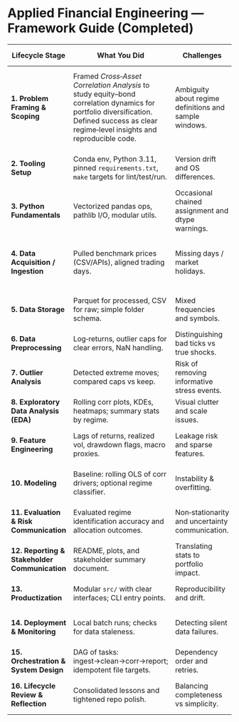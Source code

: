 # Applied Financial Engineering — Framework Guide (Completed)

| Lifecycle Stage | What You Did | Challenges | Solutions / Decisions | Future Improvements |
|---|---|---|---|---|
| **1. Problem Framing & Scoping** | Framed *Cross‑Asset Correlation Analysis* to study equity–bond correlation dynamics for portfolio diversification. Defined success as clear regime‑level insights and reproducible code. | Ambiguity about regime definitions and sample windows. | Scoped to major benchmarks and rolling windows (e.g., 60–252 days). Set measurable outcomes (plots + summary tables). | Formal regime definitions using macro indicators or HMMs. |
| **2. Tooling Setup** | Conda env, Python 3.11, pinned `requirements.txt`, `make` targets for lint/test/run. | Version drift and OS differences. | Locked versions; added quickstart in README. | Add dev containers and CI cache. |
| **3. Python Fundamentals** | Vectorized pandas ops, pathlib I/O, modular utils. | Occasional chained assignment and dtype warnings. | Strict data types; helper funcs for safe I/O. | More unit tests for utils. |
| **4. Data Acquisition / Ingestion** | Pulled benchmark prices (CSV/APIs), aligned trading days. | Missing days / market holidays. | Left‑join on a master calendar; forward‑filled only where appropriate. | Data contracts and schema validation. |
| **5. Data Storage** | Parquet for processed, CSV for raw; simple folder schema. | Mixed frequencies and symbols. | Normalized to tidy format with symbol/date keys. | Add metadata catalog (YAML). |
| **6. Data Preprocessing** | Log‑returns, outlier caps for clear errors, NaN handling. | Distinguishing bad ticks vs true shocks. | Rule‑based filters + audit trail of changes. | Robust filters (MAD, robust z‑scores). |
| **7. Outlier Analysis** | Detected extreme moves; compared caps vs keep. | Risk of removing informative stress events. | Kept true market shocks; capped obvious errors. | Model‑based anomaly detection. |
| **8. Exploratory Data Analysis (EDA)** | Rolling corr plots, KDEs, heatmaps; summary stats by regime. | Visual clutter and scale issues. | Standardized plotting utils; small multiples. | Add interactive dashboards. |
| **9. Feature Engineering** | Lags of returns, realized vol, drawdown flags, macro proxies. | Leakage risk and sparse features. | Strict train/test splits and lagged features only. | Macro‑aware state features. |
| **10. Modeling** | Baseline: rolling OLS of corr drivers; optional regime classifier. | Instability & overfitting. | Penalization, cross‑validation, and holdout periods. | Markov‑switching or TVP models. |
| **11. Evaluation & Risk Communication** | Evaluated regime identification accuracy and allocation outcomes. | Non‑stationarity and uncertainty communication. | Reported confidence bands and sensitivity tests. | Broader scenarios, bootstrap CIs. |
| **12. Reporting & Stakeholder Communication** | README, plots, and stakeholder summary document. | Translating stats to portfolio impact. | Focused on risk narratives and simple allocations. | Add “what‑if” dashboard. |
| **13. Productization** | Modular `src/` with clear interfaces; CLI entry points. | Reproducibility and drift. | Frozen seeds, deterministic pipelines. | Data versioning (DVC) and artifacts. |
| **14. Deployment & Monitoring** | Local batch runs; checks for data staleness. | Detecting silent data failures. | Lightweight validation before compute. | Add alerts and logging to remote store. |
| **15. Orchestration & System Design** | DAG of tasks: ingest→clean→corr→report; idempotent file targets. | Dependency order and retries. | Declarative task graph and atomic writes. | Move to Airflow/Prefect for scheduling. |
| **16. Lifecycle Review & Reflection** | Consolidated lessons and tightened repo polish. | Balancing completeness vs simplicity. | Prioritized clarity, documented tradeoffs. | Expand assets, automate checks. |
